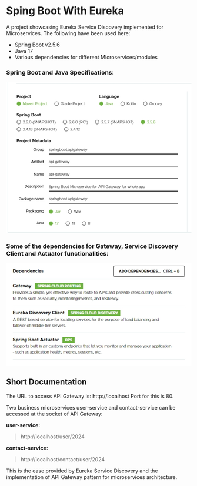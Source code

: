 # Sping Boot With Eureka
A project showcasing Eureka Service Discovery implemented for Microservices.
The following have been used here:

- Spring Boot v2.5.6
- Java 17
- Various dependencies for different Microservices/modules

### Spring Boot and Java Specifications:
![Spring Boot and Java](assets/images/Spring-Boot-and-Java-versions.jpg)



### Some of the dependencies for Gateway, Service Discovery Client and Actuator functionalities:
![dependencies](assets/images/dependencies.jpg)

## Short Documentation

The URL to access API Gateway is:
http://localhost
Port for this is 80.

Two business microservices user-service and contact-service can be accessed at the socket of API Gateway:

**user-service:**

> http://localhost/user/2024

**contact-service:**

> http://localhost/contact/user/2024

This is the ease provided by Eureka Service Discovery and the implementation of API Gateway pattern for microservices architecture.